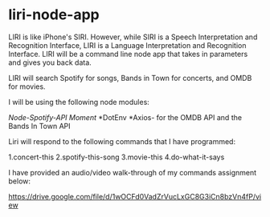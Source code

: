 # liri-node-app

LIRI is like iPhone's SIRI. However, while SIRI is a Speech Interpretation and Recognition Interface, LIRI is a Language Interpretation and Recognition Interface. LIRI will be a command line node app that takes in parameters and gives you back data.

LIRI will search Spotify for songs, Bands in Town for concerts, and OMDB for movies.

I will be using the following node modules:

*Node-Spotify-API*
*Moment*
*DotEnv
*Axios- for the OMDB API and the Bands In Town API

Liri will respond to the following commands that I have programmed:

1.concert-this
2.spotify-this-song
3.movie-this
4.do-what-it-says

I have provided an audio/video walk-through of my commands assignment below:

https://drive.google.com/file/d/1wOCFd0VadZrVucLxGC8G3iCn8bzVn4fP/view

